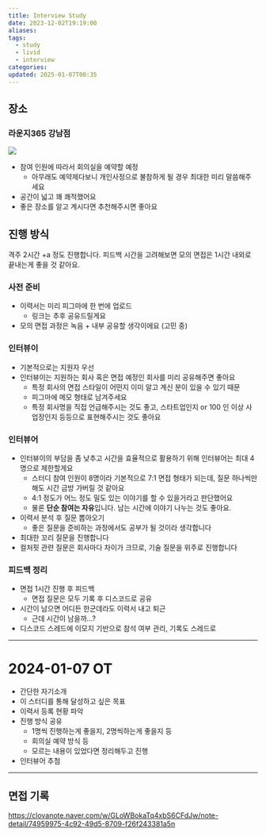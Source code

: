 ```yaml
---
title: Interview Study
date: 2023-12-02T19:19:00
aliases: 
tags:
  - study
  - livid
  - interview
categories: 
updated: 2025-01-07T00:35
---
```


## 장소

### 라운지365 강남점

![](https://i.imgur.com/9zEzE84.png)

- 참여 인원에 따라서 회의실을 예약할 예정
    - 아무래도 예약제다보니 개인사정으로 불참하게 될 경우 최대한 미리 말씀해주세요
- 공간이 넓고 꽤 쾌적했어요
- 좋은 장소를 알고 계시다면 추천해주시면 좋아요

## 진행 방식

격주 2시간 +a 정도 진행합니다. 피드백 시간을 고려해보면 모의 면접은 1시간 내외로 끝내는게 좋을 것 같아요.

### 사전 준비

- 이력서는 미리 피그마에 한 번에 업로드
    - 링크는 추후 공유드릴게요
- 모의 면접 과정은 녹음 + 내부 공유할 생각이에요 (고민 중)

### 인터뷰이

- 기본적으로는 지원자 우선
- 인터뷰이는 지원하는 회사 혹은 면접 예정인 회사를 미리 공유해주면 좋아요
    - 특정 회사의 면접 스타일이 어떤지 이미 알고 계신 분이 있을 수 있기 때문
    - 피그마에 메모 형태로 남겨주세요
    - 특정 회사명을 직접 언급해주시는 것도 좋고, 스타트업인지 or 100 인 이상 사업장인지 등등으로 표현해주시는 것도 좋아요

### 인터뷰어

- 인터뷰이의 부담을 좀 낮추고 시간을 효율적으로 활용하기 위해 인터뷰어는 최대 4명으로 제한할게요
    - 스터디 참여 인원이 8명이라 기본적으로 7:1 면접 형태가 되는데, 질문 하나씩만 해도 시간 금방 가버릴 것 같아요
    - 4:1 정도가 어느 정도 밀도 있는 이야기를 할 수 있을거라고 판단했어요
    - 물론 **단순 참여는 자유**입니다. 남는 시간에 이야기 나누는 것도 좋아요.
- 이력서 분석 후 질문 뽑아오기
    - 좋은 질문을 준비하는 과정에서도 공부가 될 것이라 생각합니다
- 최대한 꼬리 질문을 진행합니다
- 컬처핏 관련 질문은 회사마다 차이가 크므로, 기술 질문을 위주로 진행합니다

### 피드백 정리

- 면접 1시간 진행 후 피드백
    - 면접 질문은 모두 기록 후 디스코드로 공유
- 시간이 남으면 어디든 한군데라도 이력서 내고 퇴근
    - 근데 시간이 남을까...?
- 디스코드 스레드에 이모지 기반으로 참석 여부 관리, 기록도 스레드로

---

# 2024-01-07 OT

- 간단한 자기소개
- 이 스터디를 통해 달성하고 싶은 목표
- 이력서 등록 현황 파악
- 진행 방식 공유
    - 1명씩 진행하는게 좋을지, 2명씩하는게 좋을지 등
    - 회의실 예약 방식 등
    - 모르는 내용이 있었다면 정리해두고 진행
- 인터뷰어 추첨

---

## 면접 기록

https://clovanote.naver.com/w/GLoWBokaTq4xbS6CFdJw/note-detail/74959975-4c92-49d5-8709-f26f243381a5n
